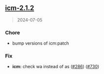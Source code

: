 
<a name="icm-2.1.2"></a>
## [icm-2.1.2](https://github.com/intershop/helm-charts/compare/icm-2.1.1...icm-2.1.2)

> 2024-07-05

### Chore

* bump versions of icm:patch

### Fix

* **icm:** check wa instead of as ([#286](https://github.com/intershop/helm-charts/issues/286)) ([#730](https://github.com/intershop/helm-charts/issues/730))

